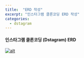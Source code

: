 ```yaml
---
title:  "ERD 작성"
excerpt: "인스타그램 클론코딩 ERD 작성"
categories:
  - dstagram
---
```

#### 인스타그램 클론코딩 (Dstagram) ERD
[![alt](https://yejin-jeon-developer.github.io/git-page/assets/images/Dstagram.png)](https://yejin-jeon-developer.github.io/git-page/assets/images/Dstagram.png)